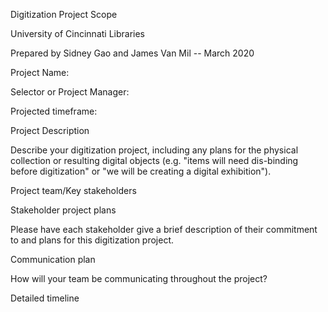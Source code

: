 Digitization Project Scope

University of Cincinnati Libraries

Prepared by Sidney Gao and James Van Mil -- March 2020

Project Name:

Selector or Project Manager:

Projected timeframe:

Project Description

Describe your digitization project, including any plans for the physical
collection or resulting digital objects (e.g. "items will need
dis-binding before digitization" or "we will be creating a digital
exhibition").

Project team/Key stakeholders

Stakeholder project plans

Please have each stakeholder give a brief description of their
commitment to and plans for this digitization project.

Communication plan

How will your team be communicating throughout the project?

Detailed timeline
